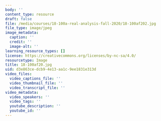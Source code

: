 ```yaml
---
body: ''
content_type: resource
draft: false
file: /media/courses/18-100a-real-analysis-fall-2020/18-100af202.jpg
file_type: image/jpeg
image_metadata:
  caption: ''
  credit: ''
  image-alt: ''
learning_resource_types: []
license: https://creativecommons.org/licenses/by-nc-sa/4.0/
resourcetype: Image
title: 18-100af20.jpg
uid: d3e863ce-dcb9-4e13-aa1c-9ee1831e313d
video_files:
  video_captions_file: ''
  video_thumbnail_file: ''
  video_transcript_file: ''
video_metadata:
  video_speakers: ''
  video_tags: ''
  youtube_description: ''
  youtube_id: ''
---
```

